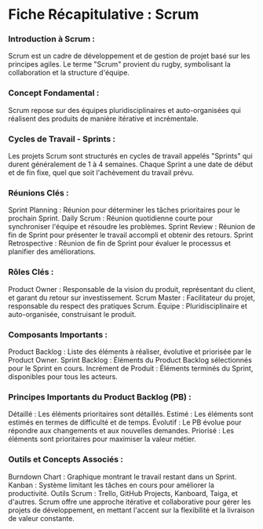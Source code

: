 # Fiche Récapitulative : Scrum

### Introduction à Scrum :

Scrum est un cadre de développement et de gestion de projet basé sur les principes agiles. Le terme "Scrum" provient du rugby, symbolisant la collaboration et la structure d'équipe.

### Concept Fondamental :

Scrum repose sur des équipes pluridisciplinaires et auto-organisées qui réalisent des produits de manière itérative et incrémentale.

### Cycles de Travail - Sprints :

Les projets Scrum sont structurés en cycles de travail appelés "Sprints" qui durent généralement de 1 à 4 semaines. Chaque Sprint a une date de début et de fin fixe, quel que soit l'achèvement du travail prévu.

### Réunions Clés :

Sprint Planning : Réunion pour déterminer les tâches prioritaires pour le prochain Sprint.
Daily Scrum : Réunion quotidienne courte pour synchroniser l'équipe et résoudre les problèmes.
Sprint Review : Réunion de fin de Sprint pour présenter le travail accompli et obtenir des retours.
Sprint Retrospective : Réunion de fin de Sprint pour évaluer le processus et planifier des améliorations.

### Rôles Clés :

Product Owner : Responsable de la vision du produit, représentant du client, et garant du retour sur investissement.
Scrum Master : Facilitateur du projet, responsable du respect des pratiques Scrum.
Équipe : Pluridisciplinaire et auto-organisée, construisant le produit.

### Composants Importants :

Product Backlog : Liste des éléments à réaliser, évolutive et priorisée par le Product Owner.
Sprint Backlog : Éléments du Product Backlog sélectionnés pour le Sprint en cours.
Incrément de Produit : Éléments terminés du Sprint, disponibles pour tous les acteurs.

### Principes Importants du Product Backlog (PB) :

Détaillé : Les éléments prioritaires sont détaillés.
Estimé : Les éléments sont estimés en termes de difficulté et de temps.
Évolutif : Le PB évolue pour répondre aux changements et aux nouvelles demandes.
Priorisé : Les éléments sont prioritaires pour maximiser la valeur métier.

### Outils et Concepts Associés :

Burndown Chart : Graphique montrant le travail restant dans un Sprint.
Kanban : Système limitant les tâches en cours pour améliorer la productivité.
Outils Scrum : Trello, GitHub Projects, Kanboard, Taiga, et d'autres.
Scrum offre une approche itérative et collaborative pour gérer les projets de développement, en mettant l'accent sur la flexibilité et la livraison de valeur constante.

